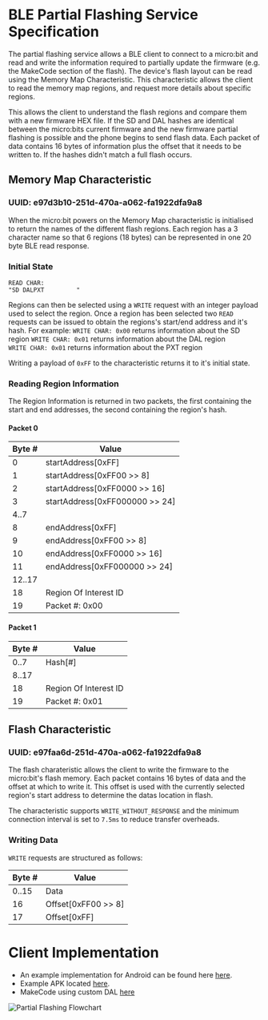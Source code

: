 # BLE Partial Flashing Service Specification
The partial flashing service allows a BLE client to connect to a micro:bit and read and write the information required to partially update the firmware (e.g. the MakeCode section of the flash).
The device's flash layout can be read using the Memory Map Characteristic. This characteristic allows the client to read the memory map regions, and request more details about specific regions.

This allows the client to understand the flash regions and compare them with a new firmware HEX file. If the SD and DAL hashes are identical between the micro:bits current firmware and the new firmware partial flashing is possible and the phone begins to send flash data. Each packet of data contains 16 bytes of information plus the offset that it needs to be written to. If the hashes didn't match a full flash occurs.

## Memory Map Characteristic
### UUID: e97d3b10-251d-470a-a062-fa1922dfa9a8
When the micro:bit powers on the Memory Map characteristic is initialised to return the names of the different flash regions. Each region has a 3 character name so that 6 regions (18 bytes) can be represented in one 20 byte BLE read response.

### Initial State
```
READ CHAR:
"SD DALPXT         "
```

Regions can then be selected using a `WRITE` request with an integer payload used to select the region. Once a region has been selected two `READ` requests can be issued to obtain the regions's start/end address and it's hash.
For example: 
`WRITE CHAR: 0x00` returns information about the SD region
`WRITE CHAR: 0x01` returns information about the DAL region     
`WRITE CHAR: 0x01` returns information about the PXT region
     
Writing a payload of `0xFF` to the characteristic returns it to it's initial state.

### Reading Region Information
The Region Information is returned in two packets, the first containing the start and end addresses, the second containing the region's hash.
#### Packet 0
| Byte #  |  Value |
|---|---|
| 0 |  startAddress[0xFF] |
| 1 |  startAddress[0xFF00 >> 8] |
| 2 |  startAddress[0xFF0000 >> 16] |
| 3 |  startAddress[0xFF000000 >> 24] |
| 4..7 |  |
| 8 |  endAddress[0xFF] |
| 9 |  endAddress[0xFF00 >> 8] |
| 10 | endAddress[0xFF0000 >> 16] |
| 11 | endAddress[0xFF000000 >> 24] |
| 12..17 |   |
| 18 | Region Of Interest ID  |
| 19 |  Packet #: 0x00 |

#### Packet 1
| Byte #  |  Value |
|---|---|
| 0..7 |  Hash[#]
|8..17 | |
| 18 | Region Of Interest ID  |
| 19 |  Packet #: 0x01 |

## Flash Characteristic
### UUID: e97faa6d-251d-470a-a062-fa1922dfa9a8
The flash charateristic allows the client to write the firmware to the micro:bit's flash memory. Each packet contains 16 bytes of data and the offset at which to write it. This offset is used with the currently selected region's start address to determine the datas location in flash.

The characteristic supports `WRITE_WITHOUT_RESPONSE` and the minimum connection interval is set to `7.5ms` to reduce transfer overheads.

### Writing Data
`WRITE` requests are structured as follows:

| Byte # | Value |
|---|---|
|0..15| Data |
|16 | Offset[0xFF00 >> 8] |
| 17 | Offset[0xFF] |

# Client Implementation
- An example implementation for Android can be found here [here](https://github.com/microbit-sam/microbit-android/blob/partial-flash/app/src/main/java/com/samsung/microbit/service/PartialFlashService.java).
- Example APK located [here](https://github.com/microbit-sam/microbit-android/blob/partial-flash/app/build/outputs/apk/app-release-unsigned.apk).
- MakeCode using custom DAL [here](https://microbit-sam.github.io)

![Partial Flashing Flowchart](pfs.png "Partial Flashing Flow")


